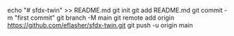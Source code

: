 echo "# sfdx-twin" >> README.md
git init
git add README.md
git commit -m "first commit"
git branch -M main
git remote add origin https://github.com/eflasher/sfdx-twin.git
git push -u origin main
